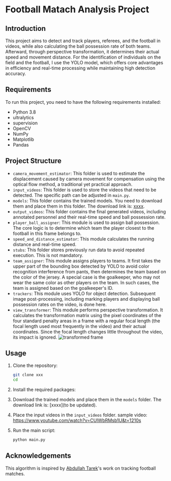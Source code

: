 # Football Matach Analysis Project

## Introduction

This project aims to detect and track players, referees, and the football in videos, while also calculating the ball possession rate of both teams. Afterward, through perspective transformation, it determines their actual speed and movement distance. For the identification of individuals on the field and the football, I use the YOLO model, which offers core advantages in efficiency and real-time processing while maintaining high detection accuracy.

## Requirements

To run this project, you need to have the following requirements installed:

- Python 3.8
- ultralytics
- supervision
- OpenCV
- NumPy
- Matplotlib
- Pandas

## Project Structure

- `camera_movement_estimator`: This folder is used to estimate the displacement caused by camera movement for compensation using the optical flow method, a traditional yet practical approach.
- `input_videos`: This folder is used to store the videos that need to be detected. The specific path can be adjusted in `main.py`.
- `models`: This folder contains the trained models. You need to download them and place them in this folder. The download link is: [xxxx](#).
- `output_videos`: This folder contains the final generated videos, including annotated personnel and their real-time speed and ball possession rate.
- `player_ball_assigner`: This module is used to assign ball possession. The core logic is to determine which team the player closest to the football in this frame belongs to.
- `speed_and_distance_estimator`: This module calculates the running distance and real-time speed.
- `stubs`: This folder stores previously run data to avoid repeated execution. This is not mandatory.
- `team_assigner`: This module assigns players to teams. It first takes the upper part of the bounding box detected by YOLO to avoid color recognition interference from pants, then determines the team based on the color of the jersey. A special case is the goalkeeper, who may not wear the same color as other players on the team. In such cases, the team is assigned based on the goalkeeper's ID.
- `trackers`: This module uses YOLO for object detection. Subsequent image post-processing, including marking players and displaying ball possession rates on the video, is done here.
- `view_transformer`: This module performs perspective transformation. It calculates the transformation matrix using the pixel coordinates of the four standard penalty areas in a frame with a regular focal length (the focal length used most frequently in the video) and their actual coordinates. Since the focal length changes little throughout the video, its impact is ignored.
![transformed frame](input_video/transformer.png)

## Usage

1. Clone the repository:
   ```bash
   git clone xxx
   cd
   ```

2. Install the required packages:

3. Download the trained models and place them in the `models` folder. The download link is: [xxxx](to be updated).

4. Place the input videos in the `input_videos` folder.
sample video: https://www.youtube.com/watch?v=CUlWbRMsb1U&t=1210s

5. Run the main script:
   ```bash
   python main.py
   ```

## Acknowledgements

This algorithm is inspired by [Abdullah Tarek](https://github.com/abdullahtarek)'s work on tracking football matches.